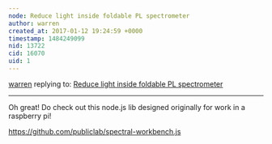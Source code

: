 ```yaml
---
node: Reduce light inside foldable PL spectrometer
author: warren
created_at: 2017-01-12 19:24:59 +0000
timestamp: 1484249099
nid: 13722
cid: 16070
uid: 1
---
```




[warren](../profile/warren) replying to: [Reduce light inside foldable PL spectrometer](../notes/xose/11-22-2016/reduce-light-inside-foldable-pl-spectrometer)

----
Oh great! Do check out this node.js lib designed originally for work in a raspberry pi!

https://github.com/publiclab/spectral-workbench.js